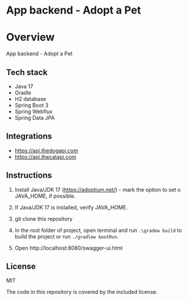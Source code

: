 # App backend - Adopt a Pet

# Overview
App backend - Adopt a Pet

## Tech stack

- Java 17
- Gradle
- H2 database
- Spring Boot 3
- Spring Webflux
- Spring Data JPA

## Integrations

- https://api.thedogapi.com
- https://api.thecatapi.com

## Instructions

1. Install Java/JDK 17 (https://adoptium.net/) - mark the option to set o JAVA_HOME, if possible.

2. If Java/JDK 17 is installed, verify JAVA_HOME.

3. git clone this repository

4. In the root folder of project, open terminal and run ```.\gradew build``` to build the project or run ```./gradlew bootRun```.

5. Open  http://localhost:8080/swagger-ui.html

## License
MIT

The code in this repository is covered by the included license.